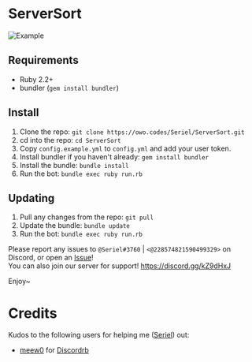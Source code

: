 # ServerSort

![Example](https://this.is-a-professional-domain.com/06eb6f.gif)

## Requirements
- Ruby 2.2+ 
- bundler (`gem install bundler`)

## Install
1. Clone the repo: `git clone https://owo.codes/Seriel/ServerSort.git`
2. cd into the repo: `cd ServerSort`
3. Copy `config.example.yml` to `config.yml` and add your user token.
4. Install bundler if you haven't already: `gem install bundler`
5. Install the bundle: `bundle install`
6. Run the bot: `bundle exec ruby run.rb`

## Updating
1. Pull any changes from the repo: `git pull`
2. Update the bundle: `bundle update`
3. Run the bot: `bundle exec ruby run.rb`

Please report any issues to `@Seriel#3760` | `<@228574821590499329>` on Discord, or open an [Issue](https://owo.codes/-/ide/project/Seriel/ServerSort)! <br />
You can also join our server for support! https://discord.gg/kZ9dHxJ <br />

Enjoy~
<br />

# Credits

Kudos to the following users for helping me ([Seriel](https://owo.codes/Seriel)) out:

- [meew0](https://github.com/meew0/) for [Discordrb](https://github.com/meew0/discordrb)
